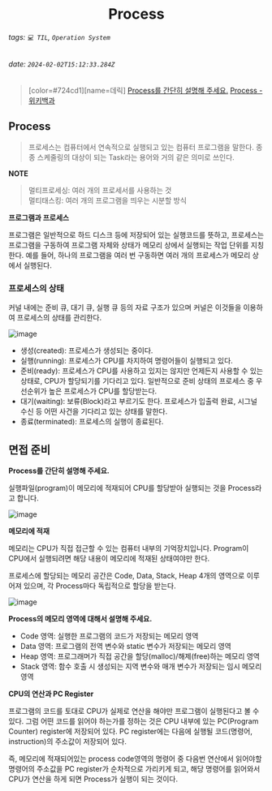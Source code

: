 <h1><center> Process </center></h1>

###### tags: `💻 TIL`, `Operation System`
###### date: `2024-02-02T15:12:33.284Z`

> [color=#724cd1][name=데릭]
> [Process를 간단히 설명해 주세요.](https://www.nossi.dev/17c076cb-c6df-49f4-bd33-4bef52c2aeb8)
> [Process - 위키백과](https://ko.wikipedia.org/wiki/%ED%94%84%EB%A1%9C%EC%84%B8%EC%8A%A4)

## Process

> 프로세스는 컴퓨터에서 연속적으로 실행되고 있는 컴퓨터 프로그램을 말한다. 종종 스케줄링의 대상이 되는 Task라는 용어와 거의 같은 의미로 쓰인다. 

**NOTE**
> 멀티프로세싱: 여러 개의 프로세서를 사용하는 것<br>
> 멀티태스킹: 여러 개의 프로그램을 띄우는 시분할 방식

**프로그램과 프로세스**

프로그램은 일반적으로 하드 디스크 등에 저장되어 있는 실행코드를 뜻하고, 프로세스는 프로그램을 구동하여 프로그램 자체와 상태가 메모리 상에서 실행되는 작업 단위를 지칭한다. 예를 들어, 하나의 프로그램을 여러 번 구동하면 여러 개의 프로세스가 메모리 상에서 실행된다. 

### 프로세스의 상태

커널 내에는 준비 큐, 대기 큐, 실행 큐 등의 자료 구조가 있으며 커널은 이것들을 이용하여 프로세스의 상태를 관리한다. 

![image](https://hackmd.io/_uploads/B1OSioF56.png)

- 생성(created): 프로세스가 생성되는 중이다.
- 실행(running): 프로세스가 CPU를 차지하여 명령어들이 실행되고 있다.
- 준비(ready): 프로세스가 CPU를 사용하고 있지는 않지만 언제든지 사용할 수 있는 상태로, CPU가 할당되기를 기다리고 있다. 일반적으로 준비 상태의 프로세스 중 우선순위가 높은 프로세스가 CPU를 할당받는다. 
- 대기(waiting): 보류(Block)라고 부르기도 한다. 프로세스가 입출력 완료, 시그널 수신 등 어떤 사건을 기다리고 있는 상태를 말한다.
- 종료(terminated): 프로세스의 실행이 종료된다.

## 면접 준비

**Process를 간단히 설명해 주세요.**

실행파일(program)이 메모리에 적재되어 CPU를 할당받아 실행되는 것을 Process라고 합니다.

![image](https://hackmd.io/_uploads/ryrS2iY9a.png)

**메모리에 적재**

메모리는 CPU가 직접 접근할 수 있는 컴퓨터 내부의 기억장치입니다. Program이 CPU에서 실행되려면 해당 내용이 메모리에 적재된 상태여야만 한다. 

프로세스에 할당되는 메모리 공간은 Code, Data, Stack, Heap 4개의 영역으로 이루어져 있으며, 각 Process마다 독립적으로 할당을 받는다. 

![image](https://hackmd.io/_uploads/BJjB2iYca.png)

**Process의 메모리 영역에 대해서 설명해 주세요.**

- Code 영역: 실행한 프로그램의 코드가 저장되는 메모리 영역
- Data 영역: 프로그램의 전역 변수와 static 변수가 저장되는 메모리 영역
- Heap 영역: 프로그래머가 직접 공간을 할당(malloc)/해제(free)하는 메모리 영역
- Stack 영역: 함수 호출 시 생성되는 지역 변수와 매개 변수가 저장되는 임시 메모리 영역

**CPU의 연산과 PC Register**

프로그램의 코드를 토대로 CPU가 실제로 연산을 해야만 프로그램이 실행된다고 볼 수 있다. 그럼 어떤 코드를 읽어야 하는가를 정하는 것은 CPU 내부에 있는 PC(Program Counter) register에 저장되어 있다. PC register에는 다음에 실행될 코드(명령어, instruction)의 주소값이 저장되어 있다. 

즉, 메모리에 적재되어있는 process code영역의 명령어 중 다음번 연산에서 읽어야할 명령어의 주소값을 PC register가 순차적으로 가리키게 되고, 해당 명령어를 읽어와서 CPU가 연산을 하게 되면 Process가 실행이 되는 것이다.